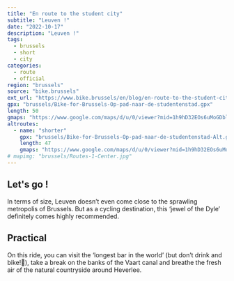 ```yaml
---
title: "En route to the student city"
subtitle: "Leuven !"
date: "2022-10-17"
description: "Leuven !"
tags:
  - brussels
  - short
  - city
categories: 
  - route
  - official
region: "brussels"
source: "bike.brussels"
ext_url: "https://www.bike.brussels/en/blog/en-route-to-the-student-city"
gpx: "brussels/Bike-for-Brussels-Op-pad-naar-de-studentenstad.gpx"
length: 50
gmaps: "https://www.google.com/maps/d/u/0/viewer?mid=1h9hD32EOs6uMoGDblqcRIbbXVI_Ja7lP&ll=50.89400528406317%2C4.519341576031168&z=13"
altroutes:
  - name: "shorter"
    gpx: "brussels/Bike-for-Brussels-Op-pad-naar-de-studentenstad-Alt.gpx"
    length: 47
    gmaps: "https://www.google.com/maps/d/u/0/viewer?mid=1h9hD32EOs6uMoGDblqcRIbbXVI_Ja7lP&ll=50.89400528406317%2C4.519341576031168&z=13"
# mapimg: "brussels/Routes-1-Center.jpg"
---
```

## Let's go !

In terms of size, Leuven doesn’t even come close to the sprawling metropolis of Brussels. But as a cycling destination, this ‘jewel of the Dyle’ definitely comes highly recommended.

## Practical

On this ride, you can visit the ‘longest bar in the world’ (but don’t drink and bike!🧃), take a break on the banks of the Vaart canal and breathe the fresh air of the natural countryside around Heverlee.


